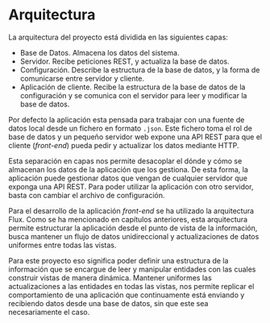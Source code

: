 # Arquitectura

La arquitectura del proyecto está dividida en las siguientes capas:
  - Base de Datos. Almacena los datos del sistema.
  - Servidor. Recibe peticiones REST, y actualiza la base de datos.
  - Configuración. Describe la estructura de la base de datos, y la forma de comunicarse entre servidor y cliente.
  - Aplicación de cliente. Recibe la estructura de la base de datos de la configuración y se comunica con el servidor para leer y modificar la base de datos. 

Por defecto la aplicación esta pensada para trabajar con una fuente de datos local desde un fichero en formato `.json`. Este fichero toma el rol de base de datos y un pequeño servidor web expone una API REST para que el cliente (_front-end_) pueda pedir y actualizar los datos mediante HTTP.

Esta separación en capas nos permite desacoplar el dónde y cómo se almacenan los datos de la aplicación que los gestiona. De esta forma, la aplicación puede gestionar datos que vengan de cualquier servidor que exponga una API REST. Para poder utilizar la aplicación con otro servidor, basta con cambiar el archivo de configuración. 

Para el desarrollo de la aplicación _front-end_ se ha utilizado la arquitectura Flux. Como se ha mencionado en capítulos anteriores, esta arquitectura permite estructurar la aplicación desde el punto de vista de la información, busca mantener un flujo de datos unidireccional y actualizaciones de datos uniformes entre todas las vistas.

Para este proyecto eso significa poder definir una estructura de la información que se encargue de leer y manipular entidades con las cuales construir vistas de manera dinámica. Mantener uniformes las actualizaciones a las entidades en todas las vistas, nos permite replicar el comportamiento de una aplicación que continuamente está enviando y recibiendo datos desde una base de datos, sin que este sea necesariamente el caso.